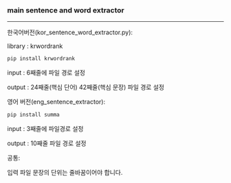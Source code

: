 ### main sentence and word extractor
---

한국어버전(kor_sentence_word_extractor.py):

library : krwordrank

```bash
pip install krwordrank
```

input : 6째줄에 파일 경로 설정 

output : 24째줄(핵심 단어) 42째줄(핵심 문장) 파일 경로 설정



영어 버전(eng_sentence_extractor):

```bash
pip install summa
```

input : 3째줄에 파일경로 설정

output : 10째줄 파일 경로 설정



공통:

입력 파일 문장의 단위는 줄바꿈이어야 합니다.